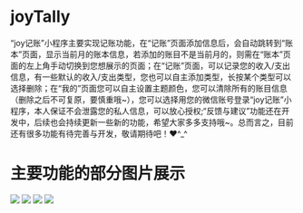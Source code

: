 # joyTally
“joy记账”小程序主要实现记账功能，在“记账”页面添加信息后，会自动跳转到“账本”页面，显示当前月的账本信息，若添加的账目不是当前月的，则需在“账本”页面的左上角手动切换到您想展示的页面；在“记账”页面，可以记录您的收入/支出信息，有一些默认的收入/支出类型，您也可以自主添加类型，长按某个类型可以选择删除；在“我的”页面您可以自主设置主题颜色，您可以清除所有的账目信息（删除之后不可复原，要慎重哦~），您可以选择用您的微信账号登录“joy记账”小程序，本人保证不会泄露您的私人信息，可以放心授权;“反馈与建议”功能还在开发中，后续也会持续更新一些新的功能，希望大家多多支持哦~。总而言之，目前还有很多功能有待完善与开发，敬请期待吧！❤^_^ 
# 主要功能的部分图片展示
![](resultImg/Screenshot_2019-09-04-21-16-52-473_com.tencent.mm.png)
![](resultImg/Screenshot_2019-09-04-21-16-58-511_com.tencent.mm.png)
![](resultImg/Screenshot_2019-09-04-21-17-02-869_com.tencent.mm.png)
![](resultImg/Screenshot_2019-09-04-21-17-12-501_com.tencent.mm.png)
